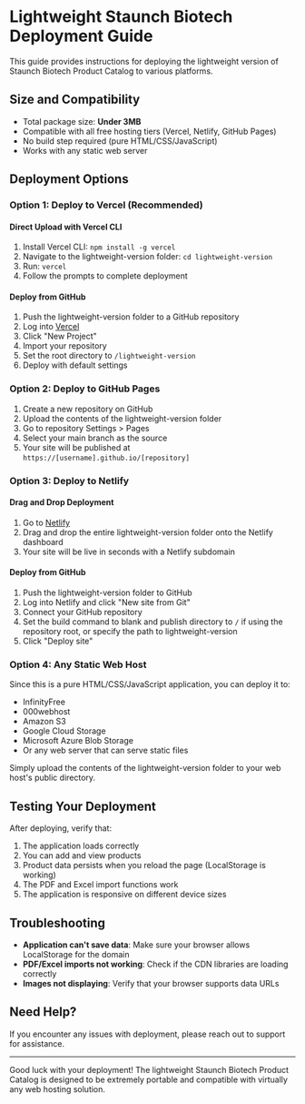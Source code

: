 # Lightweight Staunch Biotech Deployment Guide

This guide provides instructions for deploying the lightweight version of Staunch Biotech Product Catalog to various platforms.

## Size and Compatibility

- Total package size: **Under 3MB**
- Compatible with all free hosting tiers (Vercel, Netlify, GitHub Pages)
- No build step required (pure HTML/CSS/JavaScript)
- Works with any static web server

## Deployment Options

### Option 1: Deploy to Vercel (Recommended)

#### Direct Upload with Vercel CLI
1. Install Vercel CLI: `npm install -g vercel`
2. Navigate to the lightweight-version folder: `cd lightweight-version`
3. Run: `vercel`
4. Follow the prompts to complete deployment

#### Deploy from GitHub
1. Push the lightweight-version folder to a GitHub repository
2. Log into [Vercel](https://vercel.com)
3. Click "New Project"
4. Import your repository
5. Set the root directory to `/lightweight-version`
6. Deploy with default settings

### Option 2: Deploy to GitHub Pages

1. Create a new repository on GitHub
2. Upload the contents of the lightweight-version folder
3. Go to repository Settings > Pages
4. Select your main branch as the source
5. Your site will be published at `https://[username].github.io/[repository]`

### Option 3: Deploy to Netlify

#### Drag and Drop Deployment
1. Go to [Netlify](https://app.netlify.com/)
2. Drag and drop the entire lightweight-version folder onto the Netlify dashboard
3. Your site will be live in seconds with a Netlify subdomain

#### Deploy from GitHub
1. Push the lightweight-version folder to GitHub
2. Log into Netlify and click "New site from Git"
3. Connect your GitHub repository
4. Set the build command to blank and publish directory to `/` if using the repository root, or specify the path to lightweight-version
5. Click "Deploy site"

### Option 4: Any Static Web Host

Since this is a pure HTML/CSS/JavaScript application, you can deploy it to:
- InfinityFree
- 000webhost
- Amazon S3
- Google Cloud Storage
- Microsoft Azure Blob Storage
- Or any web server that can serve static files

Simply upload the contents of the lightweight-version folder to your web host's public directory.

## Testing Your Deployment

After deploying, verify that:

1. The application loads correctly
2. You can add and view products
3. Product data persists when you reload the page (LocalStorage is working)
4. The PDF and Excel import functions work
5. The application is responsive on different device sizes

## Troubleshooting

- **Application can't save data**: Make sure your browser allows LocalStorage for the domain
- **PDF/Excel imports not working**: Check if the CDN libraries are loading correctly
- **Images not displaying**: Verify that your browser supports data URLs

## Need Help?

If you encounter any issues with deployment, please reach out to support for assistance.

---

Good luck with your deployment! The lightweight Staunch Biotech Product Catalog is designed to be extremely portable and compatible with virtually any web hosting solution.